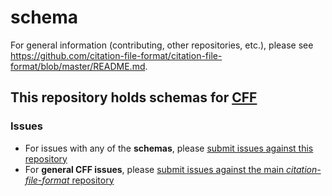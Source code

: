 # schema

For general information (contributing, other repositories, etc.), please see https://github.com/citation-file-format/citation-file-format/blob/master/README.md.

## This repository holds schemas for [CFF](https://github.com/citation-file-format/citation-file-format)

### Issues

- For issues with any of the **schemas**, please [submit issues against this repository](https://github.com/citation-file-format/schema/issues)
- For **general CFF issues**, please [submit issues against the main *citation-file-format* repository](https://github.com/citation-file-format/citation-file-format)